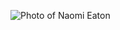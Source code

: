 ![Photo of Naomi Eaton](https://quiteexcellent.com/wp-content/uploads/2010/07/IMG_1707_2_800px_2-1.jpg)
